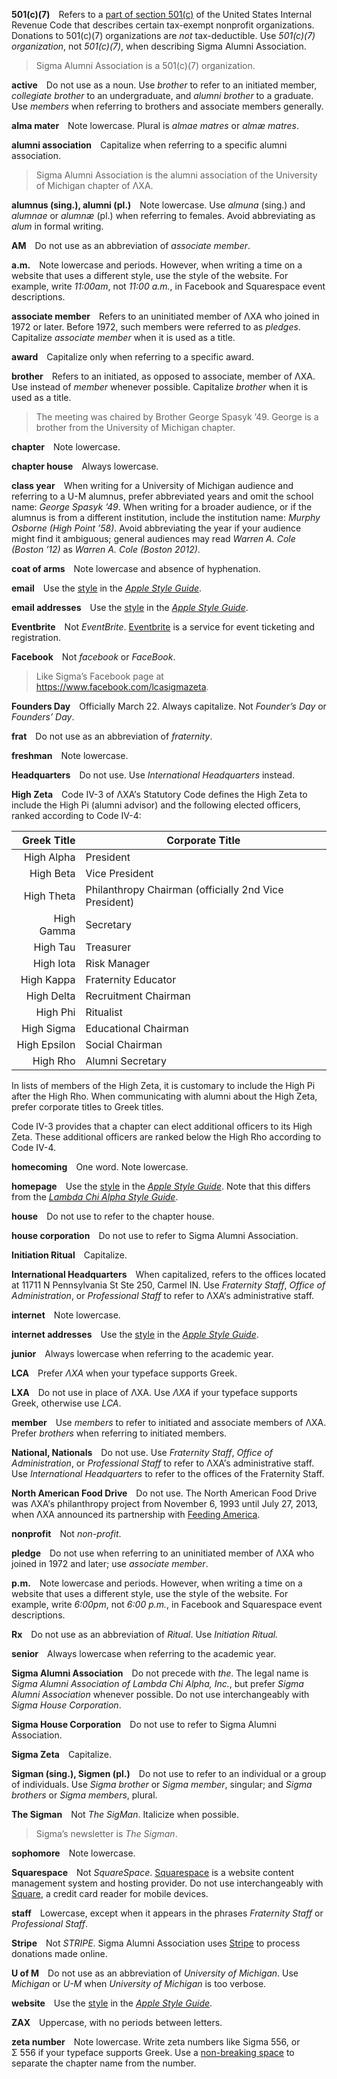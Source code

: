 **501(c)(7)** Refers to a
[part of section 501(c)](https://en.wikipedia.org/wiki/501(c)_organization#501(c)(7))
of the United States Internal Revenue Code that describes certain tax-exempt
nonprofit organizations. Donations to 501(c)(7) organizations are _not_
tax-deductible. Use _501(c)(7) organization_, not _501(c)(7)_, when describing
Sigma Alumni Association.

> Sigma Alumni Association is a 501(c)(7) organization.

**active** Do not use as a noun. Use _brother_ to refer to an initiated member,
_collegiate brother_ to an undergraduate, and _alumni brother_ to a graduate.
Use _members_ when referring to brothers and associate members generally.

**alma mater** Note lowercase. Plural is _almae matres_ or _almæ matres_.

**alumni association** Capitalize when referring to a specific alumni
association.

> Sigma Alumni Association is the alumni association of the University of
> Michigan chapter of ΛΧΑ.

**alumnus (sing.), alumni (pl.)** Note lowercase. Use _almuna_ (sing.) and
_alumnae_ or _alumnæ_ (pl.) when referring to females. Avoid abbreviating as
_alum_ in formal writing.

**AM** Do not use as an abbreviation of _associate member_.

**a.m.** Note lowercase and periods. However, when writing a time on a website
that uses a different style, use the style of the website. For example, write
_11:00am_, not _11:00 a.m._, in Facebook and Squarespace event descriptions.

**associate member** Refers to an uninitiated member of ΛΧΑ who joined in 1972
or later. Before 1972, such members were referred to as _pledges_. Capitalize
_associate member_ when it is used as a title.

**award** Capitalize only when referring to a specific award.

**brother** Refers to an initiated, as opposed to associate, member of ΛΧΑ. Use
instead of _member_ whenever possible. Capitalize _brother_ when it is used as a
title.

> The meeting was chaired by Brother George Spasyk ’49. George is a brother from
> the University of Michigan chapter.

**chapter** Note lowercase.

**chapter house** Always lowercase.

**class year** When writing for a University of Michigan audience and referring
to a U-M alumnus, prefer abbreviated years and omit the school name: _George
Spasyk ’49_. When writing for a broader audience, or if the alumnus is from a
different institution, include the institution name: _Murphy Osborne (High
Point ’58)_. Avoid abbreviating the year if your audience might find it
ambiguous; general audiences may read _Warren A. Cole (Boston ’12)_ as
_Warren A. Cole (Boston 2012)_.

**coat of arms** Note lowercase and absence of hyphenation.

**email** Use the
[style](https://help.apple.com/applestyleguide/#/apsg076a7313?sub=apd14471f7d0ccc4)
in the [_Apple Style Guide_](https://help.apple.com/applestyleguide/).

**email addresses** Use the
[style](https://help.apple.com/applestyleguide/#/apsg076a7313?sub=apdc5203474e8994)
in the [_Apple Style Guide_](https://help.apple.com/applestyleguide/).

**Eventbrite** Not _EventBrite_. [Eventbrite](https://www.eventbrite.com) is a
service for event ticketing and registration.

**Facebook** Not _facebook_ or _FaceBook_.

> Like Sigma’s Facebook page at https://www.facebook.com/lcasigmazeta.

**Founders Day** Officially March 22. Always capitalize. Not _Founder’s Day_ or
_Founders’ Day_.

**frat** Do not use as an abbreviation of _fraternity_.

**freshman** Note lowercase.

**Headquarters** Do not use. Use _International Headquarters_ instead.

**High Zeta** Code IV-3 of ΛΧΑ’s Statutory Code defines the High Zeta to include
the High Pi (alumni advisor) and the following elected officers, ranked
according to Code IV-4:

| Greek Title  | Corporate Title                                       |
|-------------:|-------------------------------------------------------|
|   High Alpha | President                                             |
|    High Beta | Vice President                                        |
|   High Theta | Philanthropy Chairman (officially 2nd Vice President) |
|   High Gamma | Secretary                                             |
|     High Tau | Treasurer                                             |
|    High Iota | Risk Manager                                          |
|   High Kappa | Fraternity Educator                                   |
|   High Delta | Recruitment Chairman                                  |
|     High Phi | Ritualist                                             |
|   High Sigma | Educational Chairman                                  |
| High Epsilon | Social Chairman                                       |
|     High Rho | Alumni Secretary                                      |

In lists of members of the High Zeta, it is customary to include the High Pi
after the High Rho. When communicating with alumni about the High Zeta, prefer
corporate titles to Greek titles.

Code IV-3 provides that a chapter can elect additional officers to its High
Zeta. These additional officers are ranked below the High Rho according to
Code IV-4.

**homecoming** One word. Note lowercase.

**homepage** Use the
[style](https://help.apple.com/applestyleguide/#/apsg9dac5903?sub=apd6fa3bd2d784e4)
in the [_Apple Style Guide_](https://help.apple.com/applestyleguide/). Note that
this differs from the
[_Lambda Chi Alpha Style Guide_](https://www.lambdachi.org/fraternity/lca-style-guide/).

**house** Do not use to refer to the chapter house.

**house corporation** Do not use to refer to Sigma Alumni Association.

**Initiation Ritual** Capitalize.

**International Headquarters** When capitalized, refers to the offices located
at 11711 N Pennsylvania St Ste 250, Carmel IN. Use _Fraternity Staff_, _Office
of Administration_, or _Professional Staff_ to refer to ΛΧΑ’s administrative
staff.

**internet** Note lowercase.

**internet addresses** Use the
[style](https://help.apple.com/applestyleguide/#/apsg346ef241?sub=apd6071d685867d4)
in the [_Apple Style Guide_](https://help.apple.com/applestyleguide/).

**junior** Always lowercase when referring to the academic year.

**LCA** Prefer _ΛΧΑ_ when your typeface supports Greek.

**LXA** Do not use in place of ΛΧΑ. Use _ΛΧΑ_ if your typeface supports Greek,
otherwise use _LCA_.

**member** Use _members_ to refer to initiated and associate members of ΛΧΑ.
Prefer _brothers_ when referring to initiated members.

**National, Nationals** Do not use. Use _Fraternity Staff_, _Office of
Administration_, or _Professional Staff_ to refer to ΛΧΑ’s administrative staff.
Use _International Headquarters_ to refer to the offices of the Fraternity
Staff.

**North American Food Drive** Do not use. The North American Food Drive was
ΛΧΑ’s philanthropy project from November 6, 1993 until July 27, 2013, when ΛΧΑ
announced its partnership with [Feeding America](http://www.feedingamerica.org).

**nonprofit** Not _non-profit_.

**pledge** Do not use when referring to an uninitiated member of ΛΧΑ who joined
in 1972 and later; use _associate member_.

**p.m.** Note lowercase and periods. However, when writing a time on a website
that uses a different style, use the style of the website. For example,
write _6:00pm_, not _6:00 p.m._, in Facebook and Squarespace event descriptions.

**Rx** Do not use as an abbreviation of _Ritual_. Use _Initiation Ritual._

**senior** Always lowercase when referring to the academic year.

**Sigma Alumni Association** Do not precede with _the_. The legal name is _Sigma
Alumni Association of Lambda Chi Alpha, Inc._, but prefer _Sigma Alumni
Association_ whenever possible. Do not use interchangeably with _Sigma House
Corporation_.

**Sigma House Corporation** Do not use to refer to Sigma Alumni Association.

**Sigma Zeta** Capitalize.

**Sigman (sing.), Sigmen (pl.)** Do not use to refer to an individual or a group
of individuals. Use _Sigma brother_ or _Sigma member_, singular; and _Sigma
brothers_ or _Sigma members_, plural.

**The Sigman** Not _The SigMan_. Italicize when possible.

> Sigma’s newsletter is _The Sigman_.

**sophomore** Note lowercase.

**Squarespace** Not _SquareSpace_. [Squarespace](https://www.squarespace.com) is
a website content management system and hosting provider. Do not use
interchangeably with [Square](https://squareup.com), a credit card reader for
mobile devices.

**staff** Lowercase, except when it appears in the phrases _Fraternity Staff_
or _Professional Staff_.

**Stripe** Not _STRIPE_. Sigma Alumni Association uses
[Stripe](https://stripe.com) to process donations made online.

**U of M** Do not use as an abbreviation of _University of Michigan_. Use
_Michigan_ or _U-M_ when _University of Michigan_ is too verbose.

**website** Use the
[style](https://help.apple.com/applestyleguide/#/apsg48ccd3b3?sub=apdfdd515243aa04)
in the [_Apple Style Guide_](https://help.apple.com/applestyleguide/).

**ΖΑΧ** Uppercase, with no periods between letters.

**zeta number** Note lowercase. Write zeta numbers like Sigma 556, or Σ 556 if
your typeface supports Greek. Use a
[non-breaking space](https://en.wikipedia.org/wiki/Non-breaking_space) to
separate the chapter name from the number.
